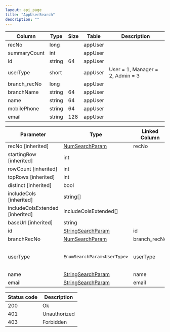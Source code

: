 ```yaml
---
layout: api_page
title: "AppUserSearch"
description: ""
---
```




| Column | Type | Size | Table | Description |
| ------ | ---- | ---- | ----- | ----------- |
| recNo | long |  | appUser | 
| summaryCount | int |  | appUser | 
| id | string | 64 | appUser | 
| userType | short |  | appUser | User = 1, Manager = 2, Admin = 3
| branch_recNo | long |  | appUser | 
| branchName | string | 64 | appUser | 
| name | string | 64 | appUser | 
| mobilePhone | string | 64 | appUser | 
| email | string | 128 | appUser | 

| Parameter | Type | Linked Column | Description |
| --------- | ---- | ------------- | ----------- |
| recNo [inherited] | [NumSearchParam](NumSearchParam) | recNo | 
| startingRow [inherited] | int |  | 
| rowCount [inherited] | int |  | 
| topRows [inherited] | int |  | 
| distinct [inherited] | bool |  | 
| includeCols [inherited] | string[] |  | 
| includeColsExtended [inherited] | includeColsExtended[] |  | 
| baseUrl [inherited] | string |  | 
| id | [StringSearchParam](StringSearchParam) | id | 
| branchRecNo | [NumSearchParam](NumSearchParam) | branch_recNo | 
| userType | `EnumSearchParam<UserType>` | userType | User = 1, Manager = 2, Admin = 3
| name | [StringSearchParam](StringSearchParam) | name | 
| email | [StringSearchParam](StringSearchParam) | email | 

| Status code | Description |
| ----------- | ----------- |
| 200 | Ok |
| 401 | Unauthorized |
| 403 | Forbidden |



